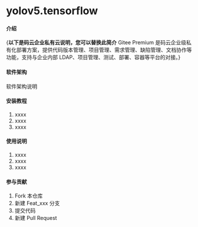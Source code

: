 # yolov5.tensorflow

#### 介绍
{**以下是码云企业私有云说明，您可以替换此简介**
Gitee Premium 是码云企业级私有化部署方案，提供代码版本管理、项目管理、需求管理、缺陷管理、文档协作等功能，支持与企业内部 LDAP、项目管理、测试、部署、容器等平台的对接。}

#### 软件架构
软件架构说明


#### 安装教程

1.  xxxx
2.  xxxx
3.  xxxx

#### 使用说明

1.  xxxx
2.  xxxx
3.  xxxx


#### 参与贡献

1.  Fork 本仓库
2.  新建 Feat_xxx 分支
3.  提交代码
4.  新建 Pull Request


